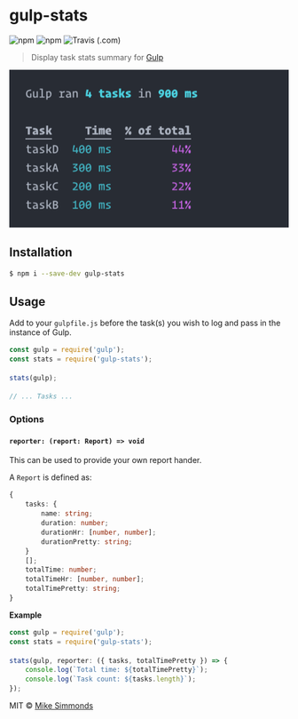 # gulp-stats

![npm](https://img.shields.io/npm/v/gulp-stats?style=flat-square) ![npm](https://img.shields.io/npm/dw/gulp-stats?style=flat-square) ![Travis (.com)](https://img.shields.io/travis/com/simmo/gulp-stats?style=flat-square)

> Display task stats summary for [Gulp](https://gulpjs.com/)

![screenshot](screenshot.png)

## Installation

```sh
$ npm i --save-dev gulp-stats
```

## Usage

Add to your `gulpfile.js` before the task(s) you wish to log and pass in the instance of Gulp.

```js
const gulp = require('gulp');
const stats = require('gulp-stats');

stats(gulp);

// ... Tasks ...
```

### Options

#### `reporter: (report: Report) => void`

This can be used to provide your own report hander.

A `Report` is defined as:

```ts
{
	tasks: {
		name: string;
		duration: number;
		durationHr: [number, number];
		durationPretty: string;
	}
	[];
	totalTime: number;
	totalTimeHr: [number, number];
	totalTimePretty: string;
}
```

**Example**

```js
const gulp = require('gulp');
const stats = require('gulp-stats');

stats(gulp, reporter: ({ tasks, totalTimePretty }) => {
	console.log(`Total time: ${totalTimePretty}`);
	console.log(`Task count: ${tasks.length}`);
});
```

MIT © [Mike Simmonds](https://mike.id)

